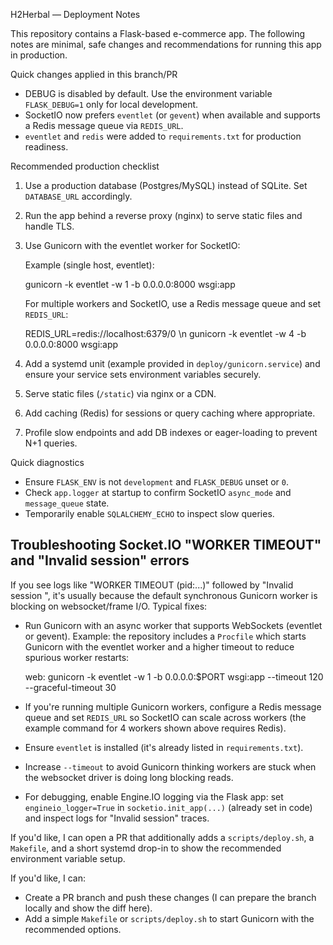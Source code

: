 H2Herbal — Deployment Notes

This repository contains a Flask-based e-commerce app. The following notes are minimal, safe changes and recommendations for running this app in production.

Quick changes applied in this branch/PR
- DEBUG is disabled by default. Use the environment variable `FLASK_DEBUG=1` only for local development.
- SocketIO now prefers `eventlet` (or `gevent`) when available and supports a Redis message queue via `REDIS_URL`.
- `eventlet` and `redis` were added to `requirements.txt` for production readiness.

Recommended production checklist
1. Use a production database (Postgres/MySQL) instead of SQLite. Set `DATABASE_URL` accordingly.
2. Run the app behind a reverse proxy (nginx) to serve static files and handle TLS.
3. Use Gunicorn with the eventlet worker for SocketIO:

   Example (single host, eventlet):

   gunicorn -k eventlet -w 1 -b 0.0.0.0:8000 wsgi:app

   For multiple workers and SocketIO, use a Redis message queue and set `REDIS_URL`:

   REDIS_URL=redis://localhost:6379/0 \n   gunicorn -k eventlet -w 4 -b 0.0.0.0:8000 wsgi:app

4. Add a systemd unit (example provided in `deploy/gunicorn.service`) and ensure your service sets environment variables securely.
5. Serve static files (`/static`) via nginx or a CDN.
6. Add caching (Redis) for sessions or query caching where appropriate.
7. Profile slow endpoints and add DB indexes or eager-loading to prevent N+1 queries.

Quick diagnostics
- Ensure `FLASK_ENV` is not `development` and `FLASK_DEBUG` unset or `0`.
- Check `app.logger` at startup to confirm SocketIO `async_mode` and `message_queue` state.
- Temporarily enable `SQLALCHEMY_ECHO` to inspect slow queries.

Troubleshooting Socket.IO "WORKER TIMEOUT" and "Invalid session" errors
-----------------------------------------------------------------------

If you see logs like "WORKER TIMEOUT (pid:...)" followed by "Invalid session <sid>", it's usually because the default synchronous Gunicorn worker is blocking on websocket/frame I/O. Typical fixes:

- Run Gunicorn with an async worker that supports WebSockets (eventlet or gevent). Example: the repository includes a `Procfile` which starts Gunicorn with the eventlet worker and a higher timeout to reduce spurious worker restarts:

   web: gunicorn -k eventlet -w 1 -b 0.0.0.0:$PORT wsgi:app --timeout 120 --graceful-timeout 30

- If you're running multiple Gunicorn workers, configure a Redis message queue and set `REDIS_URL` so SocketIO can scale across workers (the example command for 4 workers shown above requires Redis).
- Ensure `eventlet` is installed (it's already listed in `requirements.txt`).
- Increase `--timeout` to avoid Gunicorn thinking workers are stuck when the websocket driver is doing long blocking reads.
- For debugging, enable Engine.IO logging via the Flask app: set `engineio_logger=True` in `socketio.init_app(...)` (already set in code) and inspect logs for "Invalid session" traces.

If you'd like, I can open a PR that additionally adds a `scripts/deploy.sh`, a `Makefile`, and a short systemd drop-in to show the recommended environment variable setup.

If you'd like, I can:
- Create a PR branch and push these changes (I can prepare the branch locally and show the diff here).
- Add a simple `Makefile` or `scripts/deploy.sh` to start Gunicorn with the recommended options.

